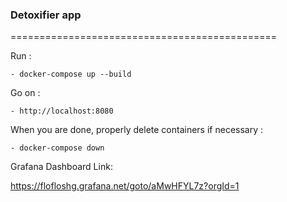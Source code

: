 ### Detoxifier app

==============================================

Run :

    - docker-compose up --build

Go on :

    - http://localhost:8080
    
When you are done, properly delete containers if necessary :
    
    - docker-compose down

Grafana Dashboard Link:

https://flofloshg.grafana.net/goto/aMwHFYL7z?orgId=1
